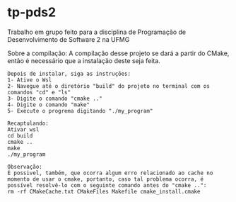 # tp-pds2
Trabalho em grupo feito para a disciplina de Programação de Desenvolvimento de Software 2 na UFMG

Sobre a compilação:
    A compilação desse projeto se dará a partir do CMake, então é necessário que a instalação deste seja feita.

    Depois de instalar, siga as instruções:
    1- Ative o Wsl
    2- Navegue até o diretório "build" do projeto no terminal com os comandos "cd" e "ls"
    3- Digite o comando "cmake .."
    4- Digite o comando "make"
    5- Execute o progrema digitando "./my_program"

    Recaptulando:
    Ativar wsl
    cd build
    cmake ..
    make
    ./my_program

    Observação:
    É possivel, também, que ocorra algum erro relacionado ao cache no momento de usar o cmake, portanto, caso tal problema ocorra, é possível resolvê-lo com o seguinte comando antes do "cmake ..":
    rm -rf CMakeCache.txt CMakeFiles Makefile cmake_install.cmake


